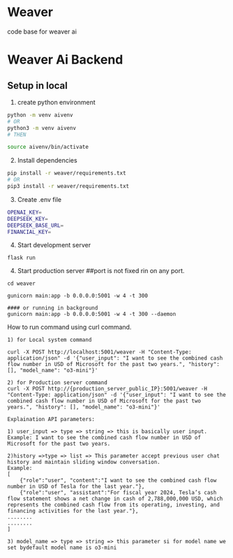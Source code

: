 # Weaver

code base for weaver ai

# Weaver Ai Backend

## Setup in local

1. create python environment

```bash
python -m venv aivenv
# OR
python3 -m venv aivenv
# THEN

source aivenv/bin/activate

```

2. Install dependencies

```bash
pip install -r weaver/requirements.txt
# OR
pip3 install -r weaver/requirements.txt
```

3. Create .env file

```bash
OPENAI_KEY=
DEEPSEEK_KEY=
DEEPSEEK_BASE_URL=
FINANCIAL_KEY=

```

4. Start development server

```
flask run
```

4. Start production server  ##port is not fixed rin on any port.

```
cd weaver

gunicorn main:app -b 0.0.0.0:5001 -w 4 -t 300

#### or running in background
gunicorn main:app -b 0.0.0.0:5001 -w 4 -t 300 --daemon

```

How to run command using curl command.

```
1) for Local system command

curl -X POST http://localhost:5001/weaver -H "Content-Type: application/json" -d '{"user_input": "I want to see the combined cash flow number in USD of Microsoft for the past two years.", "history": [], "model_name": "o3-mini"}'

2) for Production server command
curl -X POST http://{production_server_public_IP}:5001/weaver -H "Content-Type: application/json" -d '{"user_input": "I want to see the combined cash flow number in USD of Microsoft for the past two years.", "history": [], "model_name": "o3-mini"}'

Explaination API parameters:

1) user_input => type => string => this is basically user input.
Example: I want to see the combined cash flow number in USD of Microsoft for the past two years.

2)history =>type => list => This parameter accept previous user chat history and maintain sliding window conversation.
Example: 
[
	{"role":"user", "content":"I want to see the combined cash flow number in USD of Tesla for the last year."},
	{"role":"user", "assistant":"For fiscal year 2024, Tesla’s cash flow statement shows a net change in cash of 2,788,000,000 USD, which represents the combined cash flow from its operating, investing, and financing activities for the last year."},
........
........
]

3) model_name => type => string => this parameter si for model name we set bydefault model name is o3-mini
   
```
